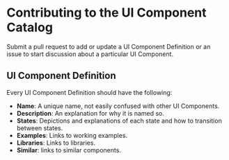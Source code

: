 # Contributing to the UI Component Catalog

Submit a pull request to add or update a UI Component Definition or an
issue to start discussion about a particular UI Component.

## UI Component Definition

Every UI Component Definition should have the following:

+ __Name__: A unique name, not easily confused with other UI Components.
+ __Description__: An explanation for why it is named so.
+ __States__: Depictions and explanations of each state and how to transition
between states.
+ __Examples__: Links to working examples.
+ __Libraries__: Links to libraries.
+ __Similar__: links to similar components.
